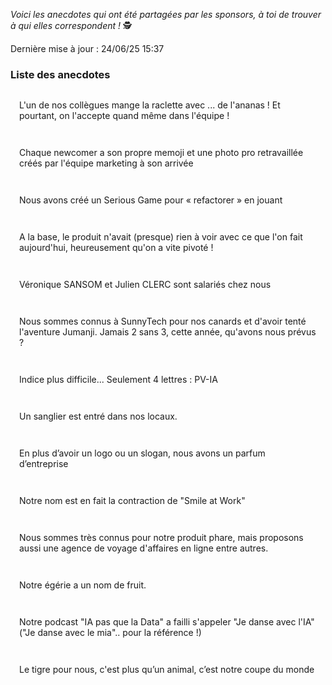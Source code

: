 <style>
h3 + .anecdote-list {
  margin-top: 1em;
}
.anecdote-list {
  list-style: none;
  padding: 0;
}
.anecdote-list li {
  background: var(--grey-1);
  border-left: 4px solid var(--pink-3);
  margin-bottom: 1em;
  padding: 1em;
  border-radius: 4px;
}
</style>

_Voici les anecdotes qui ont été partagées par les sponsors, à toi de trouver à qui elles correspondent&nbsp;!_ 🕵

Dernière mise à jour : 24/06/25 15:37

### Liste des anecdotes

<ul class="anecdote-list">
  <li>L'un de nos collègues mange la raclette avec ... de l'ananas ! Et pourtant, on l'accepte quand même dans l'équipe !</li>
  <li>Chaque newcomer a son propre memoji et une photo pro retravaillée créés par l'équipe marketing à son arrivée</li>
  <li>Nous avons créé un Serious Game pour « refactorer » en jouant</li>
  <li>A la base, le produit n'avait (presque) rien à voir avec ce que l'on fait aujourd'hui, heureusement qu'on a vite pivoté !</li>
  <li>Véronique SANSOM et Julien CLERC sont salariés chez nous</li>
  <li>Nous sommes connus à SunnyTech pour nos canards et d'avoir tenté l'aventure Jumanji. Jamais 2 sans 3, cette année, qu'avons nous prévus ?</li>
  <li>Indice plus difficile... Seulement 4 lettres : PV-IA</li>
  <li>Un sanglier est entré dans nos locaux.</li>
  <li>En plus d’avoir un logo ou un slogan, nous avons un parfum d’entreprise</li>
  <li>Notre nom est en fait la contraction de "Smile at Work"</li>
  <li>Nous sommes très connus pour notre produit phare, mais proposons aussi une agence de voyage d'affaires en ligne entre autres.</li>
  <li>Notre égérie a un nom de fruit.</li>
  <li>Notre podcast "IA pas que la Data" a failli s'appeler "Je danse avec l'IA" ("Je danse avec le mia".. pour la référence !)</li>
  <li>Le tigre pour nous, c'est plus qu’un animal, c’est notre coupe du monde </li>
</ul>
